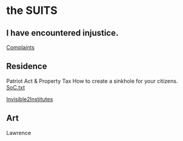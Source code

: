 # the SUITS
## I have encountered injustice.

[Complaints](/storage/emulated/0/Documents/markor/theSuits/Complaints/LA/NewOrleans/FrMkt/LA_NOLA.md)

## Residence
Patriot Act & Property Tax
How to create a sinkhole for your citizens.
[SoC.txt](Complaints/LA/NewOrleans/FrMkt/statementOfClaim.md)

[Invisible2Institutes]()

## Art
Lawrence

